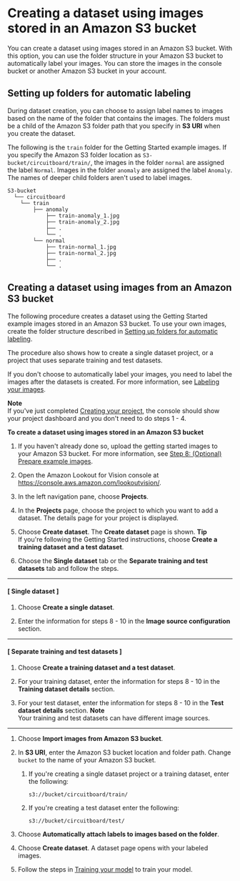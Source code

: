 # Creating a dataset using images stored in an Amazon S3 bucket<a name="create-dataset-s3"></a>

You can create a dataset using images stored in an Amazon S3 bucket\. With this option, you can use the folder structure in your Amazon S3 bucket to automatically label your images\. You can store the images in the console bucket or another Amazon S3 bucket in your account\. 

## Setting up folders for automatic labeling<a name="create-dataset-s3-auto-label"></a>

During dataset creation, you can choose to assign label names to images based on the name of the folder that contains the images\. The folders must be a child of the Amazon S3 folder path that you specify in **S3 URI** when you create the dataset\.

The following is the `train` folder for the Getting Started example images\. If you specify the Amazon S3 folder location as `S3-bucket/circuitboard/train/`, the images in the folder `normal` are assigned the label `Normal`\. Images in the folder `anomaly` are assigned the label `Anomaly`\. The names of deeper child folders aren't used to label images\. 

```
S3-bucket
  └── circuitboard
    └── train
        ├── anomaly
            ├── train-anomaly_1.jpg
            ├── train-anomaly_2.jpg
            ├── .
            └── .
        └── normal
            ├── train-normal_1.jpg
            ├── train-normal_2.jpg
            ├── .
            └── .
```

## Creating a dataset using images from an Amazon S3 bucket<a name="create-dataset-s3-procedure"></a>

The following procedure creates a dataset using the Getting Started example images stored in an Amazon S3 bucket\. To use your own images, create the folder structure described in [Setting up folders for automatic labeling](#create-dataset-s3-auto-label)\. 

The procedure also shows how to create a single dataset project, or a project that uses separate training and test datasets\.

If you don't choose to automatically label your images, you need to label the images after the datasets is created\. For more information, see [Labeling your images](edit-dataset.md#model-label)\.

**Note**  
If you've just completed [Creating your project](model-create-project.md), the console should show your project dashboard and you don't need to do steps 1 \- 4\.

**To create a dataset using images stored in an Amazon S3 bucket**

1. If you haven't already done so, upload the getting started images to your Amazon S3 bucket\. For more information, see [Step 8: \(Optional\) Prepare example images](su-prepare-example-images.md)\.

1. Open the Amazon Lookout for Vision console at [ https://console\.aws\.amazon\.com/lookoutvision/]( https://console.aws.amazon.com/lookoutvision/)\.

1. In the left navigation pane, choose **Projects**\.

1. In the **Projects** page, choose the project to which you want to add a dataset\. The details page for your project is displayed\.

1. Choose **Create dataset**\. The **Create dataset** page is shown\.
**Tip**  
If you're following the Getting Started instructions, choose **Create a training dataset and a test dataset**\.

1. Choose the **Single dataset** tab or the **Separate training and test datasets** tab and follow the steps\.

------
#### [ Single dataset ]

   1. Choose **Create a single dataset**\.

   1. Enter the information for steps 8 \- 10 in the **Image source configuration** section\.

------
#### [ Separate training and test datasets ]

   1. Choose **Create a training dataset and a test dataset**\.

   1. For your training dataset, enter the information for steps 8 \- 10 in the **Training dataset details** section\.

   1. For your test dataset, enter the information for steps 8 \- 10 in the **Test dataset details** section\.
**Note**  
Your training and test datasets can have different image sources\.

------

1. Choose **Import images from Amazon S3 bucket**\.

1. In **S3 URI**, enter the Amazon S3 bucket location and folder path\. Change `bucket` to the name of your Amazon S3 bucket\.

   1. If you're creating a single dataset project or a training dataset, enter the following:

      ```
      s3://bucket/circuitboard/train/
      ```

   1. If you're creating a test dataset enter the following:

      ```
      s3://bucket/circuitboard/test/
      ```

1. Choose **Automatically attach labels to images based on the folder**\.

1. Choose **Create dataset**\. A dataset page opens with your labeled images\.

1. Follow the steps in [Training your model](model-train.md) to train your model\.